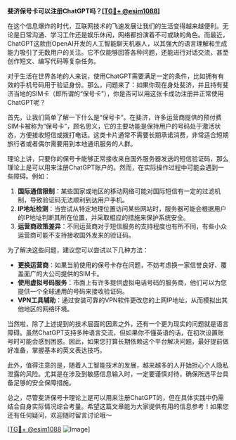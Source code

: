 **斐济保号卡可以注册ChatGPT吗？[[TG💪+ @esim1088](https://t.me/s/esim1088)]**

在这个信息爆炸的时代，互联网技术的飞速发展让我们的生活变得越来越便利。无论是日常沟通、学习工作还是娱乐休闲，网络都扮演着不可或缺的角色。而最近，ChatGPT这款由OpenAI开发的人工智能聊天机器人，以其强大的语言理解和生成能力吸引了无数用户的关注。它不仅能够回答各种问题，还能进行对话交流，甚至创作短文、编写代码等复杂任务。

对于生活在世界各地的人来说，使用ChatGPT需要满足一定的条件，比如拥有有效的手机号码用于验证身份。那么，问题来了：如果你现在身处斐济，并且持有斐济当地的SIM卡（即所谓的“保号卡”），你是否可以用这张卡成功注册并正常使用ChatGPT呢？

首先，让我们简单了解一下什么是“保号卡”。在斐济，许多运营商提供的预付费SIM卡被称为“保号卡”，顾名思义，它的主要功能是保持用户的号码处于激活状态，方便接收短信或拨打电话。这类卡片通常不需要长期承诺消费，非常适合短期旅行者或者偶尔需要用到本地通讯服务的人群。

理论上讲，只要你的保号卡能够正常接收来自国外服务器发送的短信验证码，那么理论上是可以用来注册ChatGPT账户的。然而，在实际操作过程中可能会遇到一些障碍。例如：

1. **国际通信限制**：某些国家或地区的移动网络可能对国际短信有一定的过滤机制，导致验证码无法顺利到达用户手机。
2. **IP地址检测**：当尝试从特定地理位置访问某些网站时，服务器可能会根据用户的IP地址判断其所在位置，并采取相应的措施来保护系统安全。
3. **运营商政策差异**：不同运营商对于短信服务的支持程度也有所不同，有些小众运营商可能不支持接收国外发来的验证码。

为了解决这些问题，建议您可以尝试以下几种方法：

- **更换运营商**：如果当前使用的保号卡存在问题，不妨考虑换一家信誉良好、覆盖面广的大公司提供的SIM卡。
- **使用虚拟号码服务**：市面上有许多提供虚拟电话号码的服务商，他们可以为您提供一个全球通用的号码来接收验证码。
- **VPN工具辅助**：通过安装可靠的VPN软件更改您的上网IP地址，从而模拟出其他地区的网络环境。

当然啦，除了上述提到的技术层面的因素之外，还有一个更为现实的问题就是语言障碍。虽然ChatGPT支持多种语言交流，但如果你不懂英语的话，在初次设置账号时可能会感到困惑。因此，如果您打算长期依赖这个平台解决问题，最好提前做好准备，掌握基本的英文表达技巧。

此外，值得注意的是，随着人工智能技术的发展，越来越多的人开始担心个人隐私泄露的风险。尤其是在涉及到敏感信息输入时，一定要谨慎对待，确保所选平台具备足够的安全保障措施。

总之，尽管斐济保号卡理论上是可以用来注册ChatGPT的，但在具体实践中仍需结合自身实际情况综合考量。希望这篇文章能为大家提供有用的信息参考！如果您还有任何疑问，欢迎随时留言讨论哦～

[[TG💪+ @esim1088](https://t.me/s/esim1088) ![Image](https://i.postimg.cc/4NQfJmqS/Snipaste-2025-05-13-00-14-12.png)]